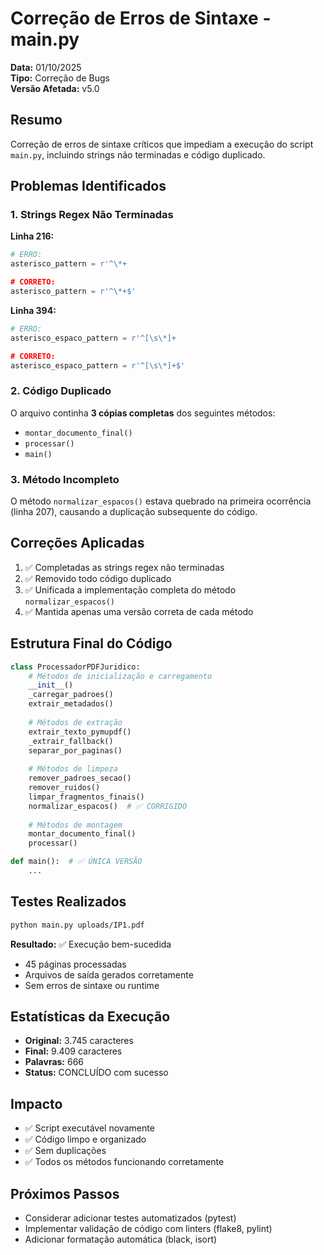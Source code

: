 # Correção de Erros de Sintaxe - main.py

**Data:** 01/10/2025  
**Tipo:** Correção de Bugs  
**Versão Afetada:** v5.0

## Resumo

Correção de erros de sintaxe críticos que impediam a execução do script `main.py`, incluindo strings não terminadas e código duplicado.

## Problemas Identificados

### 1. Strings Regex Não Terminadas

**Linha 216:**
```python
# ERRO:
asterisco_pattern = r'^\*+

# CORRETO:
asterisco_pattern = r'^\*+$'
```

**Linha 394:**
```python
# ERRO:
asterisco_espaco_pattern = r'^[\s\*]+

# CORRETO:
asterisco_espaco_pattern = r'^[\s\*]+$'
```

### 2. Código Duplicado

O arquivo continha **3 cópias completas** dos seguintes métodos:
- `montar_documento_final()`
- `processar()`
- `main()`

### 3. Método Incompleto

O método `normalizar_espacos()` estava quebrado na primeira ocorrência (linha 207), causando a duplicação subsequente do código.

## Correções Aplicadas

1. ✅ Completadas as strings regex não terminadas
2. ✅ Removido todo código duplicado
3. ✅ Unificada a implementação completa do método `normalizar_espacos()`
4. ✅ Mantida apenas uma versão correta de cada método

## Estrutura Final do Código

```python
class ProcessadorPDFJuridico:
    # Métodos de inicialização e carregamento
    __init__()
    _carregar_padroes()
    extrair_metadados()
    
    # Métodos de extração
    extrair_texto_pymupdf()
    _extrair_fallback()
    separar_por_paginas()
    
    # Métodos de limpeza
    remover_padroes_secao()
    remover_ruidos()
    limpar_fragmentos_finais()
    normalizar_espacos()  # ✅ CORRIGIDO
    
    # Métodos de montagem
    montar_documento_final()
    processar()

def main():  # ✅ ÚNICA VERSÃO
    ...
```

## Testes Realizados

```bash
python main.py uploads/IP1.pdf
```

**Resultado:** ✅ Execução bem-sucedida
- 45 páginas processadas
- Arquivos de saída gerados corretamente
- Sem erros de sintaxe ou runtime

## Estatísticas da Execução

- **Original:** 3.745 caracteres
- **Final:** 9.409 caracteres
- **Palavras:** 666
- **Status:** CONCLUÍDO com sucesso

## Impacto

- ✅ Script executável novamente
- ✅ Código limpo e organizado
- ✅ Sem duplicações
- ✅ Todos os métodos funcionando corretamente

## Próximos Passos

- Considerar adicionar testes automatizados (pytest)
- Implementar validação de código com linters (flake8, pylint)
- Adicionar formatação automática (black, isort)
